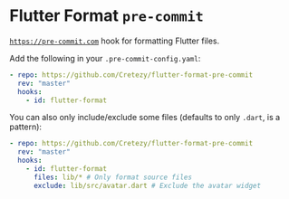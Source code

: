 # Flutter Format `pre-commit`

[`https://pre-commit.com`](https://pre-commit.com) hook for formatting Flutter files.

Add the following in your `.pre-commit-config.yaml`:
```yaml
- repo: https://github.com/Cretezy/flutter-format-pre-commit
  rev: "master"
  hooks:
    - id: flutter-format
```

You can also only include/exclude some files (defaults to only `.dart`, is a pattern):

```yaml
- repo: https://github.com/Cretezy/flutter-format-pre-commit
  rev: "master"
  hooks:
    - id: flutter-format
      files: lib/* # Only format source files
      exclude: lib/src/avatar.dart # Exclude the avatar widget
```
